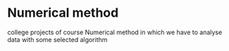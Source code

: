 # Numerical method
college projects of course Numerical method
in which we have to analyse data with some selected algorithm 
